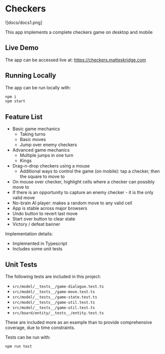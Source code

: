 # Checkers

![docs/docs1.png]

This app implements a complete checkers game on desktop and mobile

## Live Demo

The app can be accessed live at: https://checkers.matteskridge.com

## Running Locally

The app can be run locally with:

```sh
npm i
npm start
```

## Feature List

* Basic game mechanics
  * Taking turns
  * Basic moves
  * Jump over enemy checkers
* Advanced game mechanics
  * Multiple jumps in one turn
  * Kings
* Drag-n-drop checkers using a mouse
  * Additional ways to control the game (on mobile): tap a checker, then the square to move to
* On mouse over checker, highlight cells where a checker can possibly move to
* If there is an opportunity to capture an enemy checker - it is the only valid move
* No-brain AI player: makes a random move to any valid cell
* App is stable across major browsers
* Undo button to revert last move
* Start over button to clear state
* Victory / defeat banner

Implementation details:

* Implemented in Typescript
* Includes some unit tests

## Unit Tests

The following tests are included in this project:

* `src/model/__tests__/game-dialogue.test.ts`
* `src/model/__tests__/game-move.test.ts`
* `src/model/__tests__/game-state.test.ts`
* `src/model/__tests__/game-util.test.ts`
* `src/model/__tests__/game-util.test.ts`
* `src/board/entity/__tests__/entity.test.ts`

These are included more as an example than to provide comprehensive coverage, due to time constraints.

Tests can be run with:

`npm run test`
